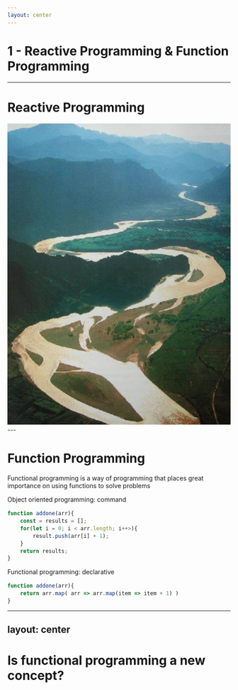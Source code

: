 ```yaml
---
layout: center
---
```


# 1 - Reactive Programming & Function Programming

---

# Reactive Programming

<img src="/images/huanghe.png" class="m-1 h-60 rounded shadow" />
<!-- 
1. 响应式编程是基于数据流和对数据流中数据发生的变化(变化传递)做出响应的编程范式。
2. 简单说，可以把这个过程想象为，一条河流，河流总有一个源头，河水在河床中流淌，下游的人们对河水有不同的用途。
3. 诞生之初主要用于解决异步问题.
2. 什么是异步，可以简单举个例子给大家理解下：
我们访问一个web页面， 最终页面上会将数据以一种优美的格式显示出来。
a. 如果程序是同步的处理这个过程，会是什么样子，它会先发请求到服务器后端，拿到数据后，在将数据以一种优雅的排版渲染在页面上。 如果这个数据量是巨大的，需要耗时很久才能返回，那我们能看见的就是一个空白页面，这是一种非常不好的用户体验。
b. 那异步的过程，就是程序发送请求到后端后，它会直接进行页面渲染的代码而不等待后端数据返回后在渲染页面，只不过因为此时还没有真正的数据，所以会显示一些友好的提示信息，诸如：小主耐心等待，我骑着我心爱的小摩托，奋力加载. 在数据放回后，程序会再将数据渲染到页面上，我们把这个发送请求和随后的数据渲染过程，称之为异步。
3. 那响应式编程，就是一种异步编程模型，用来解决异步处理数据和响应的问题。
4. Rxjs是实现响应式编程的一个工具。
5. Rx的概念最初是由微软公司实现并开源，也就是Rx.NET. 因为Rx带来的编程方式大大改进了异步编程模型，后续C++的RxCpp还有Ruby的Rx.rb, Python的RxPy，还有Java的RxJava。
-->
---

# Function Programming
Functional programming is a way of programming that places great importance on using functions to solve problems

Object oriented programming: command
```ts {}
function addone(arr){
    const = results = [];
    for(let i = 0; i < arr.length; i++>){
        result.push(arr[i] + 1);
    }
    return results;
}
```

Functional programming: declarative
```ts {}
function addone(arr){
    return arr.map( arr => arr.map(item => item + 1) )
}
```

<!--
1. 函数式编程就是非常强调使用函数来解决问题的一种编程方式。与之对应的就是面向对象编程。可以通过一个小例子来理解，什么是函数式编程：
2. 因为函数式编程天然契合响应式，所以我们今天的主角Rxjs同时具有了响应式和函数式的特性。
-->

---
layout: center
---
# Is functional programming a new concept?
<!-- 
说来话长， 想当年，阿兰*图灵和冯*诺依曼祖师爷创立计算机这么学科，因为前无古人，所以最早一批学者都有其他专业的背景。

数学家提出的编程语言模型自然具有存数学的气质，阿隆佐*邱奇，在计算机诞生之初就提出了lambda演算的概念，也就是用纯函数的组合来描述计算过程。

当时的硬件技术很不发达，电子原件没有当今这样的水平，而函数式编程想要实现，只能通过一层软件模拟来复现数学家设想，这多出来的一层无疑要耗费性能，所以光是性能一个因素，就让函数式编程难以实践推广。

但是，现如今硬件早已今非昔比，芯片发展转为多喝，软件架构也想分布式方向发展。函数式编程比命令式更加适合于分布式计算场景。随着CPU性能和存储设备性能的提高，当初导致函数式编程性能问题，现在都不是问题了，这也是给函数式编程崛起增加了助推力。
-->
